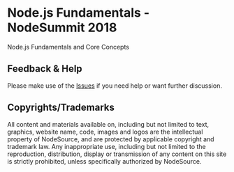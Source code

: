 # Node.js Fundamentals - NodeSummit 2018

Node.js Fundamentals and Core Concepts

## Feedback & Help

Please make use of the [Issues](issues) if you need help or want further discussion.

## Copyrights/Trademarks

All content and materials available on, including but not limited to text, graphics, website name, code, images and logos are the intellectual property of NodeSource, and are protected by applicable copyright and trademark law. Any inappropriate use, including but not limited to the reproduction, distribution, display or transmission of any content on this site is strictly prohibited, unless specifically authorized by NodeSource.
